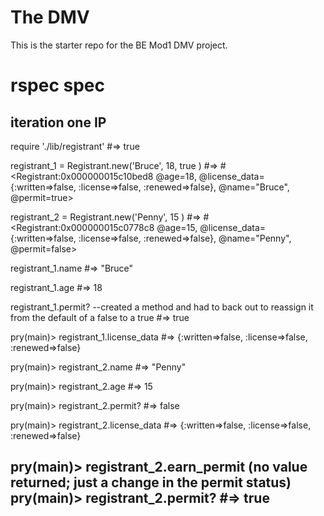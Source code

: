 # The DMV

This is the starter repo for the BE Mod1 DMV project.

# rspec spec

iteration one IP
-------------------------------
require './lib/registrant'
#=> true

registrant_1 = Registrant.new('Bruce', 18, true )
#=> #<Registrant:0x000000015c10bed8 @age=18, @license_data={:written=>false, :license=>false, :renewed=>false}, @name="Bruce", @permit=true>

registrant_2 = Registrant.new('Penny', 15 )
#=> #<Registrant:0x000000015c0778c8 @age=15, @license_data={:written=>false, :license=>false, :renewed=>false}, @name="Penny", @permit=false>

registrant_1.name
#=> "Bruce"

registrant_1.age
#=> 18

registrant_1.permit? --created a method and had to back out to reassign it from the default of a false to a true
#=> true

pry(main)> registrant_1.license_data
#=> {:written=>false, :license=>false, :renewed=>false}

pry(main)> registrant_2.name
#=> "Penny"

pry(main)> registrant_2.age
#=> 15

pry(main)> registrant_2.permit?
#=> false

pry(main)> registrant_2.license_data
#=> {:written=>false, :license=>false, :renewed=>false}

pry(main)> registrant_2.earn_permit
(no value returned; just a change in the permit status)
pry(main)> registrant_2.permit?
#=> true
---------------------------------------